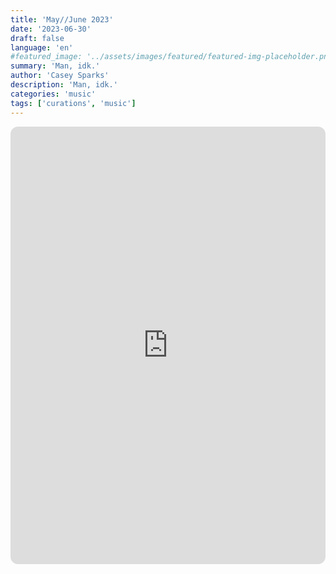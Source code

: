 ```yaml
---
title: 'May//June 2023'
date: '2023-06-30'
draft: false
language: 'en'
#featured_image: '../assets/images/featured/featured-img-placeholder.png'
summary: 'Man, idk.'
author: 'Casey Sparks'
description: 'Man, idk.'
categories: 'music'
tags: ['curations', 'music']
---
```

<!-- @format -->
<iframe
    style="border-radius:12px"
    src="https://open.spotify.com/embed/playlist/44pAKRuVBP7F726XAcIrXZ?utm_source=generator"
    width="100%"
    height="700"
    frameBorder="0"
    allowfullscreen=""
    allow="
        autoplay;
        clipboard-write;
        encrypted-media;
        fullscreen;
        picture-in-picture
    "
    loading="lazy"
></iframe>
